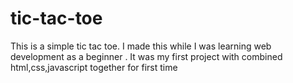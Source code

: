 # tic-tac-toe
This is a simple tic tac toe. I made this while I was learning web development as a beginner . It was my first project with combined html,css,javascript together for first time  
